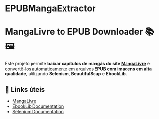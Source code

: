 # EPUBMangaExtractor

# MangaLivre to EPUB Downloader 📚🖼️

Este projeto permite **baixar capítulos de mangás do site [MangaLivre](https://mangalivre.net)** e convertê-los automaticamente em arquivos **EPUB com imagens em alta qualidade**, utilizando **Selenium**, **BeautifulSoup** e **EbookLib**.

## 🔗 Links úteis

* [MangaLivre](https://mangalivre.net)
* [EbookLib Documentation](https://ebooklib.readthedocs.io/)
* [Selenium Documentation](https://www.selenium.dev/documentation/)
